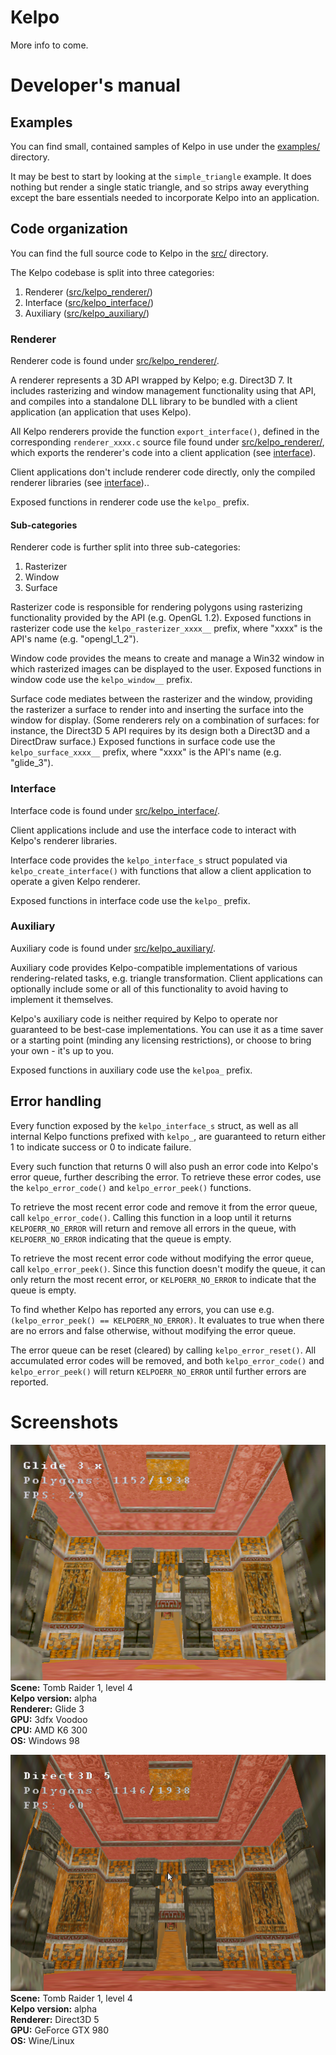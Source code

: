 # Kelpo

More info to come.

# Developer's manual

## Examples

You can find small, contained samples of Kelpo in use under the [examples/](./examples/) directory.

It may be best to start by looking at the `simple_triangle` example. It does nothing but render a single static triangle, and so strips away everything except the bare essentials needed to incorporate Kelpo into an application.

## Code organization

You can find the full source code to Kelpo in the [src/](./src/) directory.

The Kelpo codebase is split into three categories:

1. Renderer ([src/kelpo_renderer/](./src/kelpo_renderer/))
2. Interface ([src/kelpo_interface/](./src/kelpo_interface/))
3. Auxiliary ([src/kelpo_auxiliary/](./src/kelpo_auxiliary/))

### Renderer

Renderer code is found under [src/kelpo_renderer/](./src/kelpo_renderer/).

A renderer represents a 3D API wrapped by Kelpo; e.g. Direct3D 7. It includes rasterizing and window management functionality using that API, and compiles into a standalone DLL library to be bundled with a client application (an application that uses Kelpo).

All Kelpo renderers provide the function `export_interface()`, defined in the corresponding `renderer_xxxx.c` source file found under [src/kelpo_renderer/](./src/kelpo_renderer/), which exports the renderer's code into a client application (see [interface](#interface)).

Client applications don't include renderer code directly, only the compiled renderer libraries (see [interface](#interface))..

Exposed functions in renderer code use the `kelpo_` prefix.

#### Sub-categories

Renderer code is further split into three sub-categories:

1. Rasterizer
2. Window
3. Surface

Rasterizer code is responsible for rendering polygons using rasterizing functionality provided by the API (e.g. OpenGL 1.2). Exposed functions in rasterizer code use the `kelpo_rasterizer_xxxx__` prefix, where "xxxx" is the API's name (e.g. "opengl_1_2").

Window code provides the means to create and manage a Win32 window in which rasterized images can be displayed to the user. Exposed functions in window code use the `kelpo_window__` prefix.

Surface code mediates between the rasterizer and the window, providing the rasterizer a surface to render into and inserting the surface into the window for display. (Some renderers rely on a combination of surfaces: for instance, the Direct3D 5 API requires by its design both a Direct3D and a DirectDraw surface.) Exposed functions in surface code use the `kelpo_surface_xxxx__` prefix, where "xxxx" is the API's name (e.g. "glide_3").

### Interface

Interface code is found under [src/kelpo_interface/](./src/kelpo_interface/).

Client applications include and use the interface code to interact with Kelpo's renderer libraries.

Interface code provides the `kelpo_interface_s` struct populated via `kelpo_create_interface()` with functions that allow a client application to operate a given Kelpo renderer.

Exposed functions in interface code use the `kelpo_` prefix.

### Auxiliary

Auxiliary code is found under [src/kelpo_auxiliary/](./src/kelpo_auxiliary/).

Auxiliary code provides Kelpo-compatible implementations of various rendering-related tasks, e.g. triangle transformation. Client applications can optionally include some or all of this functionality to avoid having to implement it themselves.

Kelpo's auxiliary code is neither required by Kelpo to operate nor guaranteed to be best-case implementations. You can use it as a time saver or a starting point (minding any licensing restrictions), or choose to bring your own - it's up to you.

Exposed functions in auxiliary code use the `kelpoa_` prefix.

## Error handling

Every function exposed by the `kelpo_interface_s` struct, as well as all internal Kelpo functions prefixed with `kelpo_`, are guaranteed to return either 1 to indicate success or 0 to indicate failure.

Every such function that returns 0 will also push an error code into Kelpo's error queue, further describing the error. To retrieve these error codes, use the `kelpo_error_code()` and `kelpo_error_peek()` functions.

To retrieve the most recent error code and remove it from the error queue, call `kelpo_error_code()`. Calling this function in a loop until it returns `KELPOERR_NO_ERROR` will return and remove all errors in the queue, with `KELPOERR_NO_ERROR` indicating that the queue is empty.

To retrieve the most recent error code without modifying the error queue, call `kelpo_error_peek()`. Since this function doesn't modify the queue, it can only return the most recent error, or `KELPOERR_NO_ERROR` to indicate that the queue is empty.

To find whether Kelpo has reported any errors, you can use e.g. `(kelpo_error_peek() == KELPOERR_NO_ERROR)`. It evaluates to true when there are no errors and false otherwise, without modifying the error queue.

The error queue can be reset (cleared) by calling `kelpo_error_reset()`. All accumulated error codes will be removed, and both `kelpo_error_code()` and `kelpo_error_peek()` will return `KELPOERR_NO_ERROR` until further errors are reported.

# Screenshots

![](./images/screenshots/alpha/tr1-3b_glide3x_win98_voodoo1.png)\
**Scene:** Tomb Raider 1, level 4\
**Kelpo version:** alpha\
**Renderer:** Glide 3\
**GPU:** 3dfx Voodoo\
**CPU:** AMD K6 300\
**OS:** Windows 98

![](./images/screenshots/alpha/tr1-3b_d3d5_wine-linux_gtx-980.png)\
**Scene:** Tomb Raider 1, level 4\
**Kelpo version:** alpha\
**Renderer:** Direct3D 5\
**GPU:** GeForce GTX 980\
**OS:** Wine/Linux
